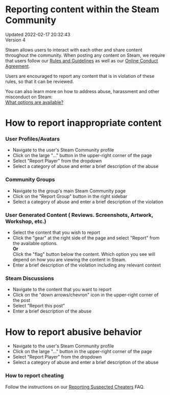 # Reporting content within the Steam Community
Updated 2022-02-17 20:32:43  
Version 4  

Steam allows users to interact with each other and share content throughout the community. When posting any content on Steam, we require that users follow our [Rules and Guidelines](https://help.steampowered.com/en/faqs/view/6862-8119-C23E-EA7B) as well as our [Online Conduct Agreement](http://store.steampowered.com/online_conduct).  
  
Users are encouraged to report any content that is in violation of these rules, so that it can be reviewed.  
  
You can also learn more on how to address abuse, harassment and other misconduct on Steam:  
[What options are available?](https://help.steampowered.com/en/faqs/view/4F8E-AE41-B6B1-F836)  
  
  
# How to report inappropriate content
  
  
### User Profiles/Avatars
  

* Navigate to the user's Steam Community profile
* Click on the large "..." button in the upper-right corner of the page
* Select "Report Player" from the dropdown
* Select a category of abuse and enter a brief description of the abuse

    
### Community Groups

* Navigate to the group's main Steam Community page
* Click on the "Report Group" button in the right sidebar
* Select a category of abuse and enter a brief description of the violation

    
### User Generated Content ( Reviews. Screenshots, Artwork, Workshop, etc.)

* Select the content that you wish to report
* Click the "gear" at the right side of the page and select "Report" from the available options.  
**Or**  
Click the "flag" button below the content. Which option you see will depend on how you are viewing the content in Steam.
* Enter a brief description of the violation including any relevant context

    
### Steam Discussions

* Navigate to the content that you want to report
* Click on the "down arrows/chevron" icon in the upper-right corner of the post
* Select "Report this post"
* Enter a brief description of the abuse

    
# How to report abusive behavior

* Navigate to the user's Steam Community profile
* Click on the large "..." button in the upper-right corner of the page
* Select "Report Player" from the dropdown
* Select a category of abuse and enter a brief description of the abuse

  
### How to report cheating
 Follow the instructions on our [Reporting Suspected Cheaters](https://help.steampowered.com/en/faqs/view/2F3F-25EE-2AC6-30E7#:~:text=Click%20on%20the%20%22...,select%20the%20%22Submit%20Report%22%20button) FAQ.